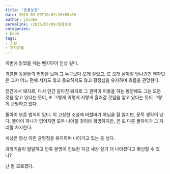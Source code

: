```yaml
---
title: "동물농장"
date: 2015-03-09T10:07:39+09:00
author: jeidee
permalink: /2015/03/09/동물농장
categories:
- book
tags:
- 소설
- 조지오웰
---
```


이번에 읽었을 때는 벤자민이 인상 깊다.

격렬한 동물들의 혁명을 보며 그 누구보다 오래 살았고, 또 오래 살아갈 당나귀인 벤자민은 그저 어느 편에 서지도 않고 동요하지도 않고 평정심을 유지하며 흐름을 관망한다.

인간에서 돼지로, 다시 인간 같아진 돼지로 그 권력이 이동을 하는 동안에도 그는 모든 것을 알고 있다는 듯이, 또 그렇게 이렇게 저렇게 흘러갈 것임을 알고 있다는 듯이 그렇게 관망하고 있다.

똘아이 보존 법칙이 있다. 이 고상한 소설에 비할바가 아님을 잘 알지만, 문득 생각이 났다.
똘아이 하나가 없어지면 모두 나아질 것이라 희망하지만, 곧 또 다른 똘아이가 그 자리를 차지한다.

세상은 항상 이런 균형점을 유지하며 나아가고 있는 듯 싶다.

과학기술이 발달하고 인류 문명이 진보한 지금 세상 살기 더 나아졌다고 확신할 수 있나?

난 잘 모르겠다.